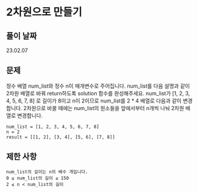 # 2차원으로 만들기

## 풀이 날짜
23.02.07

## 문제
정수 배열 num_list와 정수 n이 매개변수로 주어집니다. num_list를 다음 설명과 같이 2차원 배열로 바꿔 return하도록 solution 함수를 완성해주세요.
num_list가 [1, 2, 3, 4, 5, 6, 7, 8] 로 길이가 8이고 n이 2이므로 num_list를 2 * 4 배열로 다음과 같이 변경합니다. 2차원으로 바꿀 때에는 num_list의 원소들을 앞에서부터 n개씩 나눠 2차원 배열로 변경합니다.

```
num_list = [1, 2, 3, 4, 5, 6, 7, 8]
n = 2
result = [[1, 2], [3, 4], [5, 6], [7, 8]]
```

## 제한 사항
```
num_list의 길이는 n의 배수 개입니다.
0 ≤ num_list의 길이 ≤ 150
2 ≤ n < num_list의 길이
```